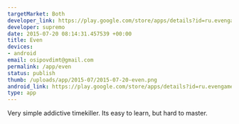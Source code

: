 ```yaml
--- 
targetMarket: Both
developer_link: https://play.google.com/store/apps/details?id=ru.evengame
developer: supremo
date: 2015-07-20 08:14:31.457539 +00:00
title: Even
devices: 
- android
email: osipovdimt@gmail.com
permalink: /app/even
status: publish
thumb: /uploads/app/2015-07/2015-07-20-even.png
android_link: https://play.google.com/store/apps/details?id=ru.evengame
type: app
---
```


Very simple addictive timekiller. Its easy to learn, but hard to master. 

